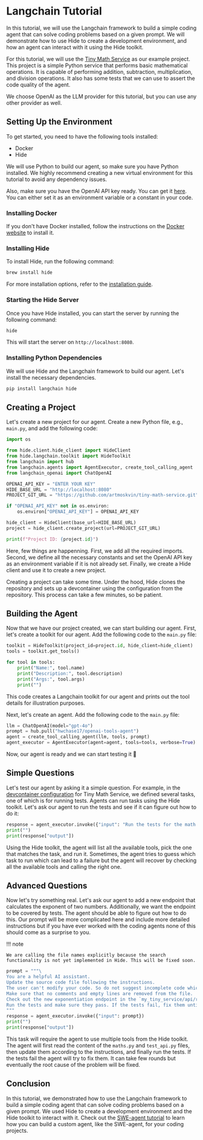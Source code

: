 # Langchain Tutorial

In this tutorial, we will use the Langchain framework to build a simple coding agent that can solve coding problems based on a given prompt. We will demonstrate how to use Hide to create a development environment, and how an agent can interact with it using the Hide toolkit. 

For this tutorial, we will use the [Tiny Math Service](https://github.com/artmoskvin/tiny-math-service) as our example project. This project is a simple Python service that performs basic mathematical operations. It is capable of performing addition, subtraction, multiplication, and division operations. It also has some tests that we can use to assert the code quality of the agent.

We choose OpenAI as the LLM provider for this tutorial, but you can use any other provider as well.

## Setting Up the Environment

To get started, you need to have the following tools installed:

- Docker
- Hide

We will use Python to build our agent, so make sure you have Python installed. We highly recommend creating a new virtual environment for this tutorial to avoid any dependency issues.

Also, make sure you have the OpenAI API key ready. You can get it [here](https://platform.openai.com/api-keys). You can either set it as an environment variable or a constant in your code.

### Installing Docker

If you don't have Docker installed, follow the instructions on the [Docker website](https://docs.docker.com/get-docker/) to install it.

### Installing Hide

To install Hide, run the following command:

```bash
brew install hide
```

For more installation options, refer to the [installation guide](../installation.md).

### Starting the Hide Server

Once you have Hide installed, you can start the server by running the following command:

```bash
hide
```

This will start the server on `http://localhost:8080`.

### Installing Python Dependencies

We will use Hide and the Langchain framework to build our agent. Let's install the necessary dependencies.

```bash
pip install langchain hide
```

## Creating a Project

Let's create a new project for our agent. Create a new Python file, e.g., `main.py`, and add the following code:

```python
import os

from hide.client.hide_client import HideClient
from hide.langchain.toolkit import HideToolkit
from langchain import hub
from langchain.agents import AgentExecutor, create_tool_calling_agent
from langchain_openai import ChatOpenAI

OPENAI_API_KEY = "ENTER YOUR KEY"
HIDE_BASE_URL = "http://localhost:8080"
PROJECT_GIT_URL = "https://github.com/artmoskvin/tiny-math-service.git"

if "OPENAI_API_KEY" not in os.environ:
    os.environ["OPENAI_API_KEY"] = OPENAI_API_KEY

hide_client = HideClient(base_url=HIDE_BASE_URL)
project = hide_client.create_project(url=PROJECT_GIT_URL)

print(f"Project ID: {project.id}")
```

Here, few things are happenning. First, we add all the required imports. Second, we define all the necessary constants and set the OpenAI API key as an environment variable if it is not already set. Finally, we create a Hide client and use it to create a new project.

Creating a project can take some time. Under the hood, Hide clones the repository and sets up a devcontainer using the configuration from the repository. This process can take a few minutes, so be patient.

## Building the Agent

Now that we have our project created, we can start building our agent. First, let's create a toolkit for our agent. Add the following code to the `main.py` file:

```python
toolkit = HideToolkit(project_id=project.id, hide_client=hide_client)
tools = toolkit.get_tools()

for tool in tools:
    print("Name:", tool.name)
    print("Description:", tool.description)
    print("Args:", tool.args)
    print("")
```

This code creates a Langchain toolkit for our agent and prints out the tool details for illustration purposes.

Next, let's create an agent. Add the following code to the `main.py` file:

```python
llm = ChatOpenAI(model="gpt-4o")
prompt = hub.pull("hwchase17/openai-tools-agent")
agent = create_tool_calling_agent(llm, tools, prompt)
agent_executor = AgentExecutor(agent=agent, tools=tools, verbose=True)
```

Now, our agent is ready and we can start testing it :tada:

## Simple Questions

Let's test our agent by asking it a simple question. For example, in the [devcontainer configuration](https://github.com/artmoskvin/tiny-math-service/blob/main/.devcontainer.json) for Tiny Math Service, we defined several tasks, one of which is for running tests. Agents can run tasks using the Hide toolkit. Let's ask our agent to run the tests and see if it can figure out how to do it:

```python
response = agent_executor.invoke({"input": "Run the tests for the math service"})
print("")
print(response["output"])
```

Using the Hide toolkit, the agent will list all the available tools, pick the one that matches the task, and run it. Sometimes, the agent tries to guess which task to run which can lead to a failure but the agent will recover by checking all the available tools and calling the right one. 

## Advanced Questions

Now let's try something real. Let's ask our agent to add a new endpoint that calculates the exponent of two numbers. Additionally, we want the endpoint to be covered by tests. The agent should be able to figure out how to do this. Our prompt will be more complicated here and include more detailed instructions but if you have ever worked with the coding agents none of this should come as a surprise to you.

!!! note

    We are calling the file names explicitly because the search functionality is not yet implemented in Hide. This will be fixed soon.

```python
prompt = """\
You are a helpful AI assistant.
Update the source code file following the instructions.
The user can't modify your code. So do not suggest incomplete code which requires users to modify.
Make sure that no comments and empty lines are removed from the file.
Check out the new exponentiation endpoint in the `my_tiny_service/api/routers/maths.py` file and add the tests for it in the `tests/test_api.py` file.
Run the tests and make sure they pass. If the tests fail, fix them until they pass.
"""
response = agent_executor.invoke({"input": prompt})
print("")
print(response["output"])
```

This task will require the agent to use multiple tools from the Hide toolkit. The agent will first read the content of the `maths.py` and `test_api.py` files, then update them according to the instructions, and finally run the tests. If the tests fail the agent will try to fix them. It can take few rounds but eventually the root cause of the problem will be fixed.

## Conclusion

In this tutorial, we demonstrated how to use the Langchain framework to build a simple coding agent that can solve coding problems based on a given prompt. We used Hide to create a development environment and the Hide toolkit to interact with it. Check out the [SWE-agent tutorial](./swe-agent.md) to learn how you can build a custom agent, like the SWE-agent, for your coding projects.
